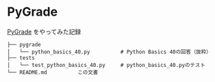 # PyGrade

[PyGrade](https://www.pygrade.com/?lang=ja) をやってみた記録

```
├── pygrade
│   └── python_basics_40.py          # Python Basics 40の回答（抜粋）
├── tests
│   └── test_python_basics_40.py     # python_basics_40.pyのテスト
└── README.md          この文書
```